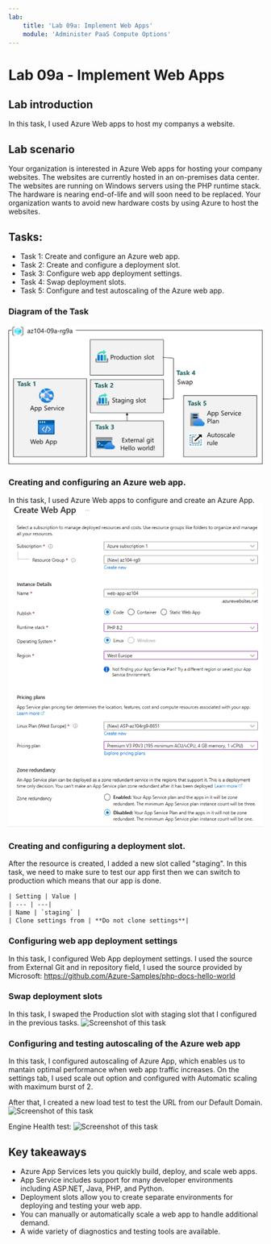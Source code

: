 ```yaml
---
lab:
    title: 'Lab 09a: Implement Web Apps'
    module: 'Administer PaaS Compute Options'
---
```


# Lab 09a - Implement Web Apps

## Lab introduction

In this task, I used Azure Web apps to host my companys a website.

## Lab scenario

Your organization is interested in Azure Web apps for hosting your company websites. The websites are currently hosted in an on-premises data center. The websites are running on Windows servers using the PHP runtime stack. The hardware is nearing end-of-life and will soon need to be replaced. Your organization wants to avoid new hardware costs by using Azure to host the websites. 

## Tasks:
+ Task 1: Create and configure an Azure web app.
+ Task 2: Create and configure a deployment slot.
+ Task 3: Configure web app deployment settings.
+ Task 4: Swap deployment slots.
+ Task 5: Configure and test autoscaling of the Azure web app.

### Diagram of the Task
![Diagram of the tasks.](../AdminLabs/Media/az104-lab09a-architecture.png)

### Creating and configuring an Azure web app.

In this task, I used Azure Web apps to configure and create an Azure App.
![Screenshot of this task](../AdminLabs/Media/newwebapp.png)

### Creating and configuring a deployment slot.

After the resource is created, I added a new slot called "staging". In this task, we need to make sure to 
test our app first then we can switch to production which means that our app is done.

    | Setting | Value |
    | --- | ---|
    | Name | `staging` |
    | Clone settings from | **Do not clone settings**|

### Configuring web app deployment settings

In this task, I configured Web App deployment settings. I used the source from External Git and 
in repository field, I used the source provided by Microsoft: https://github.com/Azure-Samples/php-docs-hello-world

### Swap deployment slots

In this task, I swaped the Production slot with staging slot that I configured in the previous tasks.
![Screenshot of this task](../media/az104-lab09a-architecture.png)

###  Configuring and testing autoscaling of the Azure web app
In this task, I configured autoscaling of Azure App, which enables us to mantain optimal performance when web app traffic increases.
On the settings tab, I used scale out option and configured with Automatic scaling with maximum burst of 2.

After that, I created a new load test to test the URL from our Default Domain.
![Screenshot of this task](../media/az104-lab09a-architecture.png)

Engine Health test:
![Screenshot of this task](../media/az104-lab09a-architecture.png)

## Key takeaways

+ Azure App Services lets you quickly build, deploy, and scale web apps.
+ App Service includes support for many developer environments including ASP.NET, Java, PHP, and Python.
+ Deployment slots allow you to create separate environments for deploying and testing your web app.
+ You can manually or automatically scale a web app to handle additional demand.
+ A wide variety of diagnostics and testing tools are available. 
